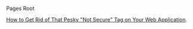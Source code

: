 Pages Root

[How to Get Rid of That Pesky "Not Secure" Tag on Your Web Application](./post_ssl_not_secure.html).